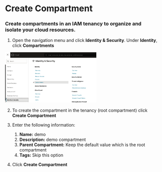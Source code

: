 # Create Compartment
### Create compartments in an IAM tenancy to organize and isolate your cloud resources.

1. Open the navigation menu and click **Identity & Security**. Under **Identity**, click **Compartments**

<img src="../SS/compartment/1.png" alt="drawing" width="300">

2. To create the compartment in the tenancy (root compartment) click **Create Compartment**

3. Enter the following information:
    1. **Name:** demo
    2. **Description:** demo compartment
    3. **Parent Compartment:** Keep the default value which is the root compartment
    4. **Tags:** Skip this option

4. Click **Create Compartment**


